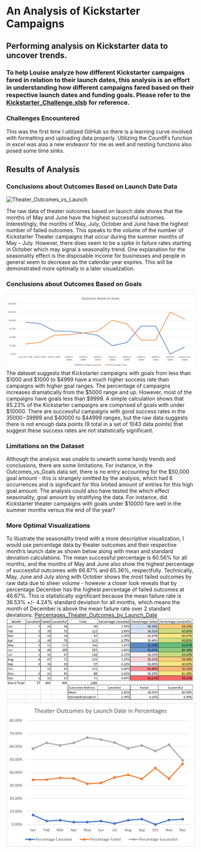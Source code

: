 # An Analysis of Kickstarter Campaigns 
## Performing analysis on Kickstarter data to uncover trends.
### To help Louise analyze how different Kickstarter campaigns fared in relation to their launch dates, this analysis is an effort in understanding how different campaigns fared based on their respective launch dates and funding goals.  Please refer to the [Kickstarter_Challenge.xlsb](Kickstarter_Challenge.xlsb) for reference.
### Challenges Encountered
This was the first time I utilized GitHub so there is a learning curve involved with formatting and uploading data properly.  Utilizing the CountIFs function in excel was also a new endeavor for me as well and nesting functions also posed some time sinks.

## Results of Analysis
### Conclusions about Outcomes Based on Launch Date Data
![Theater_Outcomes_vs_Launch](https://user-images.githubusercontent.com/85074720/123522205-8b3ba800-d681-11eb-8413-c99b9cbf0135.png)

The raw data of theater outcomes based on launch date shows that the months of May and June have the highest successful outcomes.  Interestingly, the months of May, July, October and June have the highest number of failed outcomes.  This speaks to the volume of the number of Kickstarter Theater campaigns that occur during the summer months of May – July.  However, there does seem to be a spike in failure rates starting in October which may signal a seasonality trend.  One explanation for the seasonality effect is the disposable income for businesses and people in general seem to decrease as the calendar year expires. This will be demonstrated more optimally in a later visualization.

### Conclusions about Outcomes Based on Goals
![Outcomes_vs_Goals](Outcomes_vs_Goals.png)
The dataset suggests that Kickstarter campaigns with goals from less than $1000 and $1000 to $4999 have a much higher success rate than campaigns with higher goal ranges.  The percentage of campaigns increases dramatically from the $5000 range and up.  However, most of the campaigns have goals less than $9999.  A simple calculation shows that 85.23% of the Kickstarter campaigns are comprised of goals with under $10000.  There are successful campaigns with good success rates in the $35000-$39999 and $40000 to $44999 ranges, but the raw data suggests there is not enough data points (9 total in a set of 1043 data points) that suggest these success rates are not statistically significant.

### Limitations on the Dataset
Although the analysis was unable to unearth some handy trends and conclusions, there are some limitations.  For instance, in the Outcomes_vs_Goals data set, there is no entry accounting for the $50,000 goal amount - this is strangely omitted by the analysis, which had 6 occurrences and is significant for this limited amount of entries for this high goal amount.  The analysis could also have tested the which effect seasonality, goal amount by stratifying the data.  For instance, did Kickstarter theater campaigns with goals under $10000 fare well in the summer months versus the end of the year?  

### More Optimal Visualizations
To illustrate the seasonality trend with a more descriptive visualization, I would use percentage data by theater outcomes and their respective month’s launch date as shown below along with mean and standard deviation calculations.  The mean successful percentage is 60.56% for all months, and the months of May and June also show the highest percentage of successful outcomes with 66.87% and 65.36%, respectfully.  Technically, May, June and July along with October shows the most failed outcomes by raw data due to sheer volume - however a closer look reveals that by percentage December has the highest percentage of failed outcomes at 46.67%.  This is statistically significant because the mean failure rate is 36.53% +/- 4.24% standard deviation for all months, which means the month of December is above the mean failure rate over 2 standard deviations.
[Percentages_Theater_Outcomes_by_Launch_Date](https://github.com/jpmendeziii/kickstarter-analysis/blob/main/Percentages_Theater_Outcomes_by_Launch_Date.xlsx)
![Table_of_Percentages_Theater_Outcomes_Mean_SD](Table_of_Percentages_Theater_Outcomes_Mean_SD.png)
![Percentages_Outcomes_Based_on_Launch_Date](Percentages_Outcomes_Based_on_Launch_Date.png)
